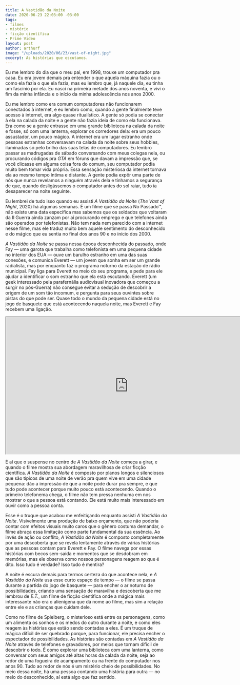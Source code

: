 ```yaml
---
title: A Vastidão da Noite
date: 2020-06-23 22:03:00 -03:00
tags:
- filmes
- mistério
- ficção científica
- Prime Video
layout: post
author: arthurf
image: "/uploads/2020/06/23/vast-of-night.jpg"
excerpt: As histórias que escutamos.
---
```


Eu me lembro do dia que o meu pai, em 1998, trouxe um computador pra casa. Eu era jovem demais pra entender o que aquela máquina fazia ou o como ela fazia o que ela fazia, mas eu lembro que, já naquele dia, eu tinha um fascínio por ela. Eu nasci na primeira metade dos anos noventa, e vivi o fim da minha infância e o início da minha adolescência nos anos 2000.

Eu me lembro como era comum computadores não funcionarem conectados à internet, e eu lembro como, quando a gente finalmente teve acesso à internet, era algo quase ritualístico. A gente só podia se conectar à ela na calada da noite e a gente não fazia ideia de como ela funcionava. Era como se a gente entrasse em uma grande biblioteca na calada da noite e fosse, só com uma lanterna, explorar os corredores dela: era um pouco assustador, um pouco mágico. A internet era um lugar estranho onde pessoas estranhas conversavam na calada da noite sobre seus hobbies, iluminadas só pelo brilho das suas telas de computadores. Eu lembro passar as madrugadas de sábado conversando com meus colegas nela, ou procurando códigos pra _GTA_ em fóruns que davam a impressão que, se você clicasse em alguma coisa fora do comum, seu computador podia muito bem tomar vida própria. Essa sensação misteriosa da internet tornava ela ao mesmo tempo íntima e distante. A gente podia expôr uma parte de nós que nunca revelamos a ninguém através dela e tínhamos a segurança de que, quando desligássemos o computador antes do sol raiar, tudo ia desaparecer na noite seguinte.

Eu lembrei de tudo isso quando eu assisti _A Vastidão da Noite_ (_The Vast of Night_, 2020) há algumas semanas. É um filme que se passa No Passado™, não existe uma data específica mas sabemos que os soldados que voltaram da II Guerra ainda zanzam por aí procurando emprego e que telefones ainda são operados por telefonistas. Não tem nada nem parecido com a internet nesse filme, mas ele traduz muito bem aquele sentimento do desconhecido e do mágico que eu sentia no final dos anos 90 e no início dos 2000.

_A Vastidão da Noite_ se passa nessa época desconhecida do passado, onde Fay — uma garota que trabalha como telefonista em uma pequena cidade no interior dos EUA — ouve um barulho estranho em uma das suas conexões, e comunica Everett — um jovem que sonha em ser um grande radialista, mas por enquanto faz o programa noturno da estação de rádio municipal. Fay liga para Everett no meio do seu programa, e pede para ele ajudar a identificar o som estranho que ela está escutando. Everett (um geek interessado pela parafernália audiovisual inovadora que começou a surgir no pós-Guerra) não consegue evitar a sedução de descobrir a origem de um som tão incomum, e pergunta para seus ouvintes sobre pistas do que pode ser. Quase todo o mundo da pequena cidade está no jogo de basquete que está acontecendo naquela noite, mas Everett e Fay recebem uma ligação.

<iframe width="759" height="427" src="https://www.youtube.com/embed/ZEiwpCJqMM0"  allow="accelerometer; autoplay; encrypted-media; gyroscope; picture-in-picture" allowfullscreen></iframe>

É aí que o suspense no centro de _A Vastidão da Noite_ começa a girar, e quando o filme mostra sua abordagem maravilhosa de criar ficção científica. _A Vastidão da Noite_ é composto por planos longos e silenciosos que são típicos de uma noite de verão pra quem vive em uma cidade pequena: dão a impressão de que a noite pode durar pra sempre, e que tudo pode acontecer porque muito pouco está acontecendo. Quando o primeiro telefonema chega, o filme não tem pressa nenhuma em nos mostrar o que a pessoa está contando. Ele está muito mais interessado em ouvir como a pessoa conta.

Esse é o truque que acabou me enfeitiçando enquanto assisti _A Vastidão da Noite_. Visivelmente uma produção de baixo orçamento, que não poderia contar com efeitos visuais muito caros que o gênero costuma demandar, o filme abraça essa limitação como parte fundamental da sua essência. Ao invés de ação ou conflito, _A Vastidão da Noite_ é composto completamente por uma descoberta que se revela lentamente através de várias histórias que as pessoas contam para Everett e Fay. O filme navega por essas histórias com becos sem-saída e momentos que se desdobram em memórias, mas ele observa como nossos personagens reagem ao que é dito. Isso tudo é verdade? Isso tudo é mentira?

A noite é escura demais para termos certeza do que acontece nela, e _A Vastidão da Noite_ usa esse curto espaço de tempo — o filme se passa durante a partida do jogo de basquete — para encher o ar noturno de possibilidades, criando uma sensação de maravilha e descoberta que me lembrou de _E.T._, um filme de ficção científica onde a mágica mais interessante não era o alienígena que dá nome ao filme, mas sim a relação entre ele e as crianças que cuidam dele.

Como no filme de Spielberg, o misterioso está entre os personagens, como um alimenta os sonhos e os medos do outro durante a noite, e como eles reagem às histórias que estão sendo contadas a eles. É um truque de mágica difícil de ser quebrado porque, para funcionar, ele precisa encher o espectador de possibilidades. As histórias são contadas em _A Vastidão da Noite_ através de telefones e gravadores, por meios que tornam difícil de descobrir o todo. É como explorar uma biblioteca com uma lanterna, como conversar com seus amigos até altas horas da calada da noite, seja ao redor de uma fogueira de acampamento ou na frente do computador nos anos 90. Tudo ao redor de nós é um mistério cheio de possibilidades. No meio dessa noite, há uma pessoa contando uma história para outra — no meio do desconhecido, aí está algo que faz sentido.
